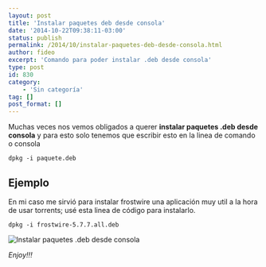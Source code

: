 ```yaml
---
layout: post
title: 'Instalar paquetes deb desde consola'
date: '2014-10-22T09:38:11-03:00'
status: publish
permalink: /2014/10/instalar-paquetes-deb-desde-consola.html
author: fideo
excerpt: 'Comando para poder instalar .deb desde consola'
type: post
id: 830
category:
    - 'Sin categoría'
tag: []
post_format: []
---
```

Muchas veces nos vemos obligados a querer **instalar paquetes .deb desde consola** y para esto solo tenemos que escribir esto en la linea de comando o consola

```
dpkg -i paquete.deb
```

Ejemplo
-------

En mi caso me sirvió para instalar frostwire una aplicación muy util a la hora de usar torrents; usé esta linea de código para instalarlo.

```
dpkg -i frostwire-5.7.7.all.deb
```

![Instalar paquetes .deb desde consola](http://federicomazzei.com.ar/blog/wp-content/uploads/2015/09/ubuntu-logo112.png "Instalar paquetes .deb desde consola")

*Enjoy!!!*
